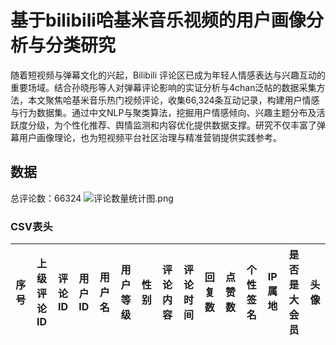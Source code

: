 # 基于bilibili哈基米音乐视频的用户画像分析与分类研究
随着短视频与弹幕文化的兴起，Bilibili 评论区已成为年轻人情感表达与兴趣互动的重要场域。结合孙晓彤等人对弹幕评论影响的实证分析与4chan泛帖的数据采集方法，本文聚焦哈基米音乐热门视频评论，收集66,324条互动记录，构建用户情感与行为数据集。通过中文NLP与聚类算法，挖掘用户情感倾向、兴趣主题分布及活跃度分级，为个性化推荐、舆情监测和内容优化提供数据支撑。研究不仅丰富了弹幕用户画像理论，也为短视频平台社区治理与精准营销提供实践参考。

## 数据
总评论数：66324
![评论数量统计图.png](output/%E8%AF%84%E8%AE%BA%E6%95%B0%E9%87%8F%E7%BB%9F%E8%AE%A1%E5%9B%BE.png)
### CSV表头
| 序号 | 上级评论ID | 评论ID | 用户ID | 用户名 | 用户等级 | 性别 | 评论内容 | 评论时间 | 回复数 | 点赞数 | 个性签名 | IP属地 | 是否是大会员 | 头像 |
|------|-------------|--------|--------|--------|----------|------|----------|----------|--------|--------|----------|--------|--------------|------|
